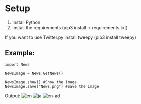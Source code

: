 # Setup
1. Install Python
2. Install the requirements (pip3 install -r requirements.txt)

If you want to use Twitter.py install tweepy (pip3 install tweepy)

## Example:
```
import News

NewsImage = News.GetNews()

NewsImage.show() #Show the Image
NewsImage.save("News.png") #Save the Image
```

Output:
![en](https://raw.githubusercontent.com/LupusLeaks/fn-news-creator/master/examples/1.png)
![ja](https://raw.githubusercontent.com/LupusLeaks/fn-news-creator/master/examples/2.png)
![en-ad](https://raw.githubusercontent.com/LupusLeaks/fn-news-creator/master/examples/3.png)
